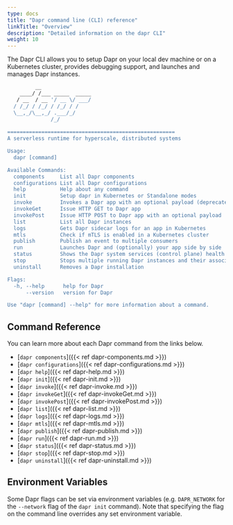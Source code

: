 ```yaml
---
type: docs
title: "Dapr command line (CLI) reference"
linkTitle: "Overview"
description: "Detailed information on the dapr CLI"
weight: 10
---
```


The Dapr CLI allows you to setup Dapr on your local dev machine or on a Kubernetes cluster, provides debugging support, and launches and manages Dapr instances.

```bash
         __                
    ____/ /___ _____  _____
   / __  / __ '/ __ \/ ___/
  / /_/ / /_/ / /_/ / /    
  \__,_/\__,_/ .___/_/     
              /_/            
                                                                           
======================================================
A serverless runtime for hyperscale, distributed systems

Usage:
  dapr [command]

Available Commands:
  components     List all Dapr components
  configurations List all Dapr configurations
  help           Help about any command
  init           Setup dapr in Kubernetes or Standalone modes
  invoke         Invokes a Dapr app with an optional payload (deprecated, use invokePost)
  invokeGet      Issue HTTP GET to Dapr app
  invokePost     Issue HTTP POST to Dapr app with an optional payload
  list           List all Dapr instances
  logs           Gets Dapr sidecar logs for an app in Kubernetes
  mtls           Check if mTLS is enabled in a Kubernetes cluster
  publish        Publish an event to multiple consumers
  run            Launches Dapr and (optionally) your app side by side
  status         Shows the Dapr system services (control plane) health status.
  stop           Stops multiple running Dapr instances and their associated apps
  uninstall      Removes a Dapr installation

Flags:
  -h, --help      help for Dapr
      --version   version for Dapr

Use "dapr [command] --help" for more information about a command.
```

## Command Reference

You can learn more about each Dapr command from the links below.

 - [`dapr components`]({{< ref dapr-components.md >}})
 - [`dapr configurations`]({{< ref dapr-configurations.md >}})
 - [`dapr help`]({{< ref dapr-help.md >}})
 - [`dapr init`]({{< ref dapr-init.md >}})
 - [`dapr invoke`]({{< ref dapr-invoke.md >}})
 - [`dapr invokeGet`]({{< ref dapr-invokeGet.md >}})
 - [`dapr invokePost`]({{< ref dapr-invokePost.md >}})
 - [`dapr list`]({{< ref dapr-list.md >}})
 - [`dapr logs`]({{< ref dapr-logs.md >}})
 - [`dapr mtls`]({{< ref dapr-mtls.md >}})
 - [`dapr publish`]({{< ref dapr-publish.md >}})
 - [`dapr run`]({{< ref dapr-run.md >}})
 - [`dapr status`]({{< ref dapr-status.md >}})
 - [`dapr stop`]({{< ref dapr-stop.md >}})
 - [`dapr uninstall`]({{< ref dapr-uninstall.md >}})

## Environment Variables

Some Dapr flags can be set via environment variables (e.g. `DAPR_NETWORK` for the `--network` flag of the `dapr init` command). Note that specifying the flag on the command line overrides any set environment variable.